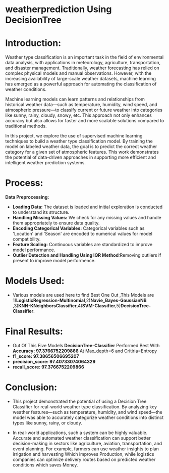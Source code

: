 # weatherprediction Using DecisionTree
# Introduction:
Weather type classification is an important task in the field of environmental data analysis, with applications in meteorology, agriculture, transportation, 
and disaster management. Traditionally, weather forecasting has relied on complex physical models and manual observations. However, with the increasing 
availability of large-scale weather datasets, machine learning has emerged as a powerful approach for automating the classification of weather conditions.

Machine learning models can learn patterns and relationships from historical weather data—such as temperature, humidity, wind speed, and atmospheric pressure—to classify current or future weather into categories like sunny, rainy, cloudy, snowy, etc. This approach not only enhances accuracy but also allows for faster and more scalable solutions compared to traditional methods.

 In this project, we explore the use of supervised machine learning techniques to build a weather type classification model. By training the model on labeled weather data, the goal is to predict the correct weather category for a given set of atmospheric features. This work demonstrates the potential of data-driven approaches in supporting more efficient and intelligent weather prediction systems.
# **Process:**

**Data Preprocessing:**
*   **Loading Data:** The dataset is loaded and initial exploration is conducted to understand its structure.
*   **Handling Missing Values:** We check for any missing values and handle them appropriately to ensure data quality.
*   **Encoding Categorical Variables:** Categorical variables such as 'Location' and 'Season' are encoded to numerical values for model compatibility.
*   **Feature Scaling:** Continuous variables are standardized to improve model performance.
*   **Outlier Detection and Handling Using IQR Method**:Removing outliers if present to improve model performence.
# **Models Used:**
   * Various models are used here to find Best One Out ,This Models are 1)**LogisticRegression-Multinomial**,2)**Navie_Bayes-GaussianNB**
    ,3)**KNN-KNeighborsClassifier**,4)**SVM-Classifier**,5)**DecisionTree-Classifier**.
# **Final Results:**
   * Out Of This Five Models **DecisionTree-Classifier** Performed Best With **Accuracy: 97.3766752209866** At Max_depth=6 and Critiria=Entropy
   * **f1_score: 97.38656506695207**
   * **precision_score: 97.40733074064329**
   * **recall_score: 97.3766752209866**
# **Conclusion:**
* This project demonstrated the potential of using a Decision Tree Classifier for real-world weather type classification. By analyzing key weather features—such as temperature, humidity, and wind speed—the model was able to accurately categorize weather conditions into distinct types like sunny, rainy, or cloudy.

* In real-world applications, such a system can be highly valuable. Accurate and automated weather classification can support better decision-making in sectors like agriculture, aviation, transportation, and event planning. For example, farmers can use weather insights to plan irrigation and harvesting Which improves Production, while logistics companies can optimize delivery routes based on predicted weather conditions which saves Money.
